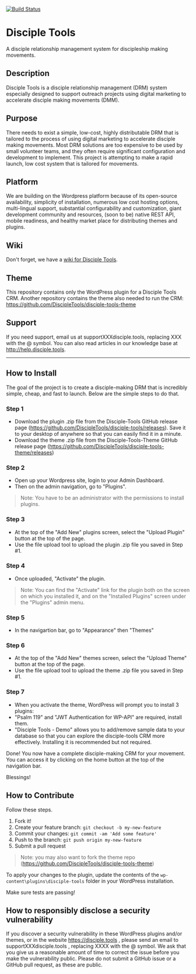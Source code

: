 [![Build Status](https://travis-ci.org/DiscipleTools/disciple-tools.svg?branch=master)](https://travis-ci.org/DiscipleTools/disciple-tools)

# Disciple Tools
A disciple relationship management system for discipleship making movements.

## Description
Disciple Tools is a disciple relationship management (DRM) system especially designed to support outreach projects using digital marketing to accelerate disciple making movements (DMM).

## Purpose
There needs to exist a simple, low-cost, highly distributable DRM that is tailored to the process of using digital marketing to accelerate disciple making movements. Most DRM solutions are too expensive to be used by small volunteer teams, and they often require significant configuration and development to implement. This project is attempting to make a rapid launch, low cost system that is tailored for movements.

## Platform
We are building on the Wordpress platform because of its open-source availability, simplicity of installation, numerous low cost hosting options, multi-lingual support, substantial configurability and customization, giant development community and resources, (soon to be) native REST API, mobile readiness, and healthy market place for distributing themes and plugins.

## Wiki

Don't forget, we have a [wiki for Disciple Tools](https://github.com/DiscipleTools/disciple-tools/wiki).

## Theme

This repository contains only the WordPress plugin for a Disciple Tools CRM. Another repository contains the theme also needed to run the CRM:
https://github.com/DiscipleTools/disciple-tools-theme

## Support

If you need support, email us at supportXXXdisciple.tools, replacing XXX with the @ symbol. You can also read articles in our knowledge base at http://help.disciple.tools.

---

## How to Install
The goal of the project is to create a disciple-making DRM that is incredibly simple, cheap, and fast to launch. Below are the simple steps to do that.

### Step 1
- Download the plugin .zip file from the Disciple-Tools GitHub release page (https://github.com/DiscipleTools/disciple-tools/releases). Save it to your desktop of anywhere so that you can easily find it in a minute.
- Download the theme .zip file from the Disciple-Tools-Theme GitHub release page (https://github.com/DiscipleTools/disciple-tools-theme/releases)

### Step 2
- Open up your Wordpress site, login to your Admin Dashboard.
- Then on the admin navigation, go to "Plugins".

> Note: You have to be an administrator with the permissions to install plugins.

### Step 3
- At the top of the "Add New" plugins screen, select the "Upload Plugin" button at the top of the page.
- Use the file upload tool to upload the plugin .zip file you saved in Step #1.

### Step 4
- Once uploaded, "Activate" the plugin.
> Note: You can find the "Activate" link for the plugin both on the screen on which you installed it, and on the "Installed Plugins" screen under the "Plugins" admin menu.

### Step 5
- In the navigartion bar, go to "Appearance" then "Themes"

### Step 6
- At the top of the "Add New" themes screen, select the "Upload Theme" button at the top of the page.
- Use the file upload tool to upload the theme .zip file you saved in Step #1.

### Step 7
- When you activate the theme, WordPress will prompt you to install 3 plugins:
- "Psalm 119" and "JWT Authentication for WP-API" are required, install them.
- "Disciple Tools - Demo" allows you to add/remove sample data to your database so that you can explore the disciple-tools CRM more effectively. Installing it is recommended but not required.

Done! You now have a complete disciple-making CRM for your movement.
You can access it by clicking on the home button at the top of the navigation bar.


 Blessings!

## How to Contribute

Follow these steps.

1. Fork it!
1. Create your feature branch: `git checkout -b my-new-feature`
1. Commit your changes: `git commit -am 'Add some feature'`
1. Push to the branch: `git push origin my-new-feature`
1. Submit a pull request

> Note: you may also want to fork the theme repo (https://github.com/DiscipleTools/disciple-tools-theme)

To apply your changes to the plugin, update the contents of the `wp-content\plugins\disciple-tools` folder in your WordPress installation.

Make sure tests are passing!


## How to responsibly disclose a security vulnerability

If you discover a security vulnerability in these WordPress plugins and/or themes, or in the website https://disciple.tools , please send an email to supportXXXdisciple.tools , replacing XXXX with the @ symbol. We ask that you give us a reasonable amount of time to correct the issue before you make the vulnerability public. Please do not submit a GitHub issue or a GitHub pull request, as these are public.
